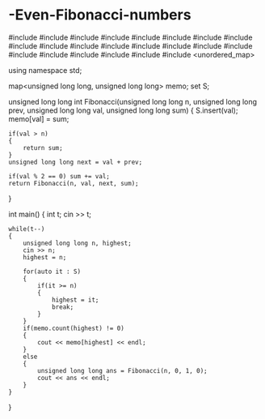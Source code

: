 # -Even-Fibonacci-numbers

#include <map>
#include <set>
#include <list>
#include <cmath>
#include <ctime>
#include <deque>
#include <queue>
#include <stack>
#include <string>
#include <bitset>
#include <cstdio>
#include <limits>
#include <vector>
#include <climits>
#include <cstring>
#include <cstdlib>
#include <fstream>
#include <numeric>
#include <sstream>
#include <iostream>
#include <algorithm>
#include <unordered_map>

using namespace std;

map<unsigned long long, unsigned long long> memo;
set<unsigned long long> S;


unsigned long long int Fibonacci(unsigned long long n, unsigned long long prev, unsigned long long val, unsigned long long sum)
{
    S.insert(val);
    memo[val] = sum;
        
    if(val > n)
    {
        return sum;
    }    
    unsigned long long next = val + prev;
    
    if(val % 2 == 0) sum += val;
    return Fibonacci(n, val, next, sum);
}



int main()
{
    int t;
    cin >> t;
    
    while(t--)
    {
        unsigned long long n, highest;
        cin >> n;
        highest = n;
        
        for(auto it : S)
        {
            if(it >= n)
            {
                highest = it;
                break;
            }
        }       
        if(memo.count(highest) != 0)
        {
            cout << memo[highest] << endl;
        }
        else
        { 
            unsigned long long ans = Fibonacci(n, 0, 1, 0);
            cout << ans << endl;
        }
    }   
}
